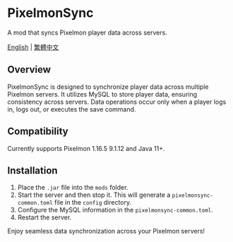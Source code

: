 # PixelmonSync

A mod that syncs Pixelmon player data across servers.

[English](./README.md) | [繁體中文](./README_ZH_TW.md)

## Overview

PixelmonSync is designed to synchronize player data across multiple Pixelmon servers. It utilizes MySQL to store player data, ensuring consistency across servers. Data operations occur only when a player logs in, logs out, or executes the save command.

## Compatibility

Currently supports Pixelmon 1.16.5 9.1.12 and Java 11+.

## Installation

1. Place the `.jar` file into the `mods` folder.
2. Start the server and then stop it. This will generate a `pixelmonsync-common.toml` file in the `config` directory.
3. Configure the MySQL information in the `pixelmonsync-common.toml`.
4. Restart the server.

Enjoy seamless data synchronization across your Pixelmon servers!
